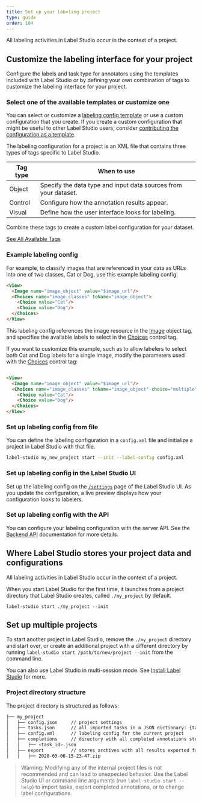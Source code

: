 ```yaml
---
title: Set up your labeling project
type: guide
order: 104
---
```


All labeling activities in Label Studio occur in the context of a project. 

## Customize the labeling interface for your project

Configure the labels and task type for annotators using the templates included with Label Studio or by defining your own combination of tags to customize the labeling interface for your project. 

### Select one of the available templates or customize one

You can select or customize a [labeling config template](https://labelstud.io/templates/) or use a custom configuration that you create. If you create a custom configuration that might be useful to other Label Studio users, consider [contributing the configuration as a template](https://github.com/heartexlabs/label-studio/tree/master/label_studio/examples).

The labeling configuration for a project is an XML file that contains three types of tags specific to Label Studio.

| Tag type | When to use |
| --- | --- |
| Object | Specify the data type and input data sources from your dataset. |
| Control | Configure how the annotation results appear. |
| Visual | Define how the user interface looks for labeling. | 

Combine these tags to create a custom label configuration for your dataset. 

<a class="button" href="/tags">See All Available Tags</a>

### Example labeling config

For example, to classify images that are referenced in your data as URLs into one of two classes, Cat or Dog, use this example labeling config: 
```html
<View>
  <Image name="image_object" value="$image_url"/>
  <Choices name="image_classes" toName="image_object">
    <Choice value="Cat"/>
    <Choice value="Dog"/>
  </Choices>
</View>
```

This labeling config references the image resource in the [Image](https://labelstud.io/tags/image.html) object tag, and specifies the available labels to select in the [Choices](https://labelstud.io/tags/choices.html) control tag.

If you want to customize this example, such as to allow labelers to select both Cat and Dog labels for a single image, modify the parameters used with the [Choices](https://labelstud.io/tags/choices.html) control tag:

```html

<View>
  <Image name="image_object" value="$image_url"/>
  <Choices name="image_classes" toName="image_object" choice="multiple">
    <Choice value="Cat"/>
    <Choice value="Dog"/>
  </Choices>
</View>
```

### Set up labeling config from file
You can define the labeling configuration in a `config.xml` file and initialize a project in Label Studio with that file. 

```bash
label-studio my_new_project start --init --label-config config.xml
```

### Set up labeling config in the Label Studio UI 

Set up the labeling config on the [`/settings`](http://localhost:8080/settings) page of the Label Studio UI. As you update the configuration, a live preview displays how your configuration looks to labelers. 

### Set up labeling config with the API

You can configure your labeling configuration with the server API. See the [Backend API](api.html) documentation for more details.


## Where Label Studio stores your project data and configurations


All labeling activities in Label Studio occur in the context of a project. 

When you start Label Studio for the first time, it launches from a project directory that Label Studio creates, called `./my_project` by default.

`label-studio start ./my_project --init`


## Set up multiple projects

To start another project in Label Studio, remove the `./my_project` directory and start over, or create an additional project with a different directory by running `label-studio start /path/to/new/project --init` from the command line. 

You can also use Label Studio in multi-session mode. See [Install Label Studio](tasks.html) for more. 

### Project directory structure

The project directory is structured as follows: 
```bash
├── my_project
│   ├── config.json     // project settings
│   ├── tasks.json      // all imported tasks in a JSON dictionary: {task_id: task}
│   ├── config.xml      // labeling config for the current project
│   ├── completions     // directory with all completed annotations stored in one file for each task_id 
│   │   ├── <task_id>.json
│   ├── export          // stores archives with all results exported from Label Studio UI 
│   │   ├── 2020-03-06-15-23-47.zip
```

> Warning: Modifying any of the internal project files is not recommended and can lead to unexpected behavior. Use the Label Studio UI or command line arguments (run `label-studio start --help`) to import tasks, export completed annotations, or to change label configurations. 


